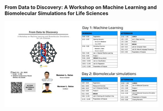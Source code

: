 ### From Data to Discovery: A Workshop on Machine Learning and Biomolecular Simulations for Life Sciences
![Program](program.jpg)